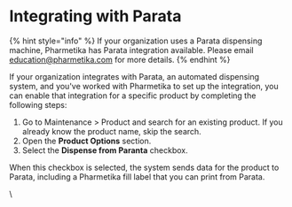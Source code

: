 # Integrating with Parata

{% hint style="info" %}
If your organization uses a Parata dispensing machine, Pharmetika has Parata integration available. Please email [education@pharmetika.com](mailto:education@pharmetika.com) for more details.
{% endhint %}

If your organization integrates with Parata, an automated dispensing system, and you've worked with Pharmetika to set up the integration, you can enable that integration for a specific product by completing the following steps:

1. Go to Maintenance > Product and search for an existing product. If you already know the product name, skip the search.
2. Open the **Product Options** section.
3. Select the **Dispense from Paranta** checkbox.&#x20;

When this checkbox is selected, the system sends data for the product to Parata, including a Pharmetika fill label that you can print from Parata.

\
